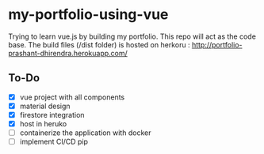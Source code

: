 # my-portfolio-using-vue
Trying to learn vue.js by building my portfolio. This repo will act as the code base. The build files (/dist folder) is hosted on herkoru : http://portfolio-prashant-dhirendra.herokuapp.com/ 

## To-Do
- [x] vue project with all components
- [x] material design
- [x] firestore integration
- [x] host in heruko 
- [ ] containerize the application with docker
- [ ] implement CI/CD pip
